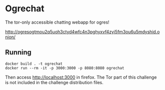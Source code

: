 # Ogrechat

The tor-only accessible chatting webapp for ogres!

http://ogresogtmou2q5uoh3ctyd4wfc4n3pghyxvf4zyi5fm3ou6u5mdyshid.onion/

## Running

```
docker build . -t ogrechat
docker run --rm -it -p 3000:3000 -p 8080:8080 ogrechat
```

Then access [http://localhost:3000](http://localhost:3000) in firefox. The Tor part of this challenge is not included in the challenge distribution files.
